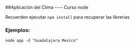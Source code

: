 ##Aplicación del Clima ---- Curso node

Recuerden ejecutar ```npm install``` para recuperar las librerias

### Ejemplos:

```
node app -d "Guadalajara Mexico"
```
